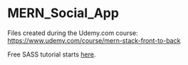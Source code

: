 # MERN_Social_App

Files created during the Udemy.com course: <https://www.udemy.com/course/mern-stack-front-to-back>

Free SASS tutorial starts [here](https://www.youtube.com/watch?v=IFM9hbapeA0&list=PLillGF-Rfqba3xeEvDzIcUCxwMlGiewfV).
